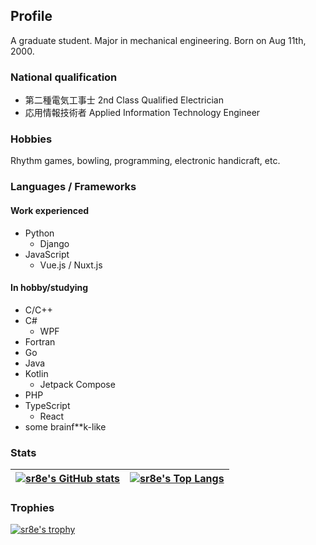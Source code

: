 ## Profile

A graduate student. Major in mechanical engineering. Born on Aug 11th, 2000.

### National qualification
- 第二種電気工事士 2nd Class Qualified Electrician
- 応用情報技術者 Applied Information Technology Engineer

### Hobbies

Rhythm games, bowling, programming, electronic handicraft, etc.

### Languages / Frameworks
#### Work experienced
- Python
  - Django
- JavaScript
  - Vue.js / Nuxt.js

#### In hobby/studying
- C/C++
- C#
  - WPF
- Fortran
- Go
- Java
- Kotlin
  - Jetpack Compose 
- PHP
- TypeScript
  - React
- some brainf**k-like


### Stats
| [![sr8e's GitHub stats](https://github-readme-stats.vercel.app/api?username=sr8e&count_private=true&ring_color=11faac&hide_border=true)](https://github.com/anuraghazra/github-readme-stats) | [![sr8e's Top Langs](https://github-readme-stats.vercel.app/api/top-langs/?username=sr8e&size_weight=0.5&count_weight=0.5&layout=compact&hide_border=true&hide=lua)](https://github.com/anuraghazra/github-readme-stats) |
| -- | -- |

### Trophies
[![sr8e's trophy](https://github-profile-trophy.vercel.app/?username=sr8e&no-frame=true&title=MultiLanguage,Commits,PullRequest,Issues,Repositories,Stars)](https://github.com/ryo-ma/github-profile-trophy)
